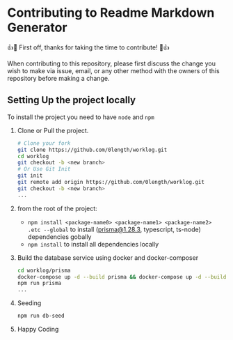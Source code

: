 # Contributing to Readme Markdown Generator

👍🎉 First off, thanks for taking the time to contribute! 🎉👍

When contributing to this repository, please first discuss the change you wish to make via issue, email, or any other method with the owners of this repository before making a change.


## Setting Up the project locally

To install the project you need to have `node` and `npm`
1.  Clone or Pull the project.
    ```sh
    # Clone your fork
    git clone https://github.com/0length/worklog.git
    cd worklog
    git checkout -b <new branch>
    # Or Use Git Init
    git init
    git remote add origin https://github.com/0length/worklog.git
    git checkout -b <new branch>
    ...
    ```
2. from the root of the project: 
    - ```npm install <package-name0> <package-name1> <package-name2> .etc --global``` to install  (prisma@1.28.3, typescript, ts-node) dependencies gobally
    - ```npm install``` to install all dependencies locally
    
3. Build the database service using docker and docker-composer
    ```sh
    cd worklog/prisma
    docker-compose up -d --build prisma && docker-compose up -d --build mongo
    npm run prisma
    ...
    ```
4. Seeding
    ```sh
    npm run db-seed
    ```
5. Happy Coding
